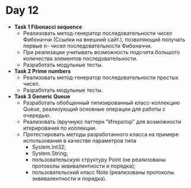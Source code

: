 # Day 12
* **Task 1 Fibonacci sequence**
   * Реализовать метод-генератор последовательности чисел Фибоначчи (Ссылки на внешний сайт.), позволяющий получать первые n- чисел последовательности Фибоначчи.
   * При реализации учитывать возможность подсчета большого количества элементов последовательности.
   * Разработать модульные тесты.
* **Task 2 Prime numbers**
   * Реализовать метод-генератор последовательности простых чисел.
   * Разработать модульные тесты.
* **Task 3 Generic Queue**
   * Разработать обобщенный типизированный класс-коллекцию Queue<T>, реализующий основные операции для работы с очередью.
   * Реализовать (вручную) паттерн "Итератор" для возможности итерирования по коллекции.
   * Протестировать методы разработанного класса на примере использования в качестве параметров типа
      * System.Int32;
      * System.String;
      * пользовательскую структуру Point (не реализованы протоколы эквивалентности и порядка);
      * пользовательский  класс Note (реализованы протоколы эквивалентности и порядка).
